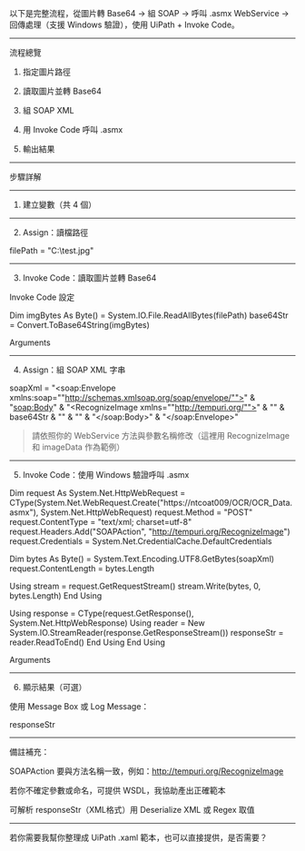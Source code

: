 以下是完整流程，從圖片轉 Base64 → 組 SOAP → 呼叫 .asmx WebService → 回傳處理（支援 Windows 驗證），使用 UiPath + Invoke Code。


---

流程總覽

1. 指定圖片路徑


2. 讀取圖片並轉 Base64


3. 組 SOAP XML


4. 用 Invoke Code 呼叫 .asmx


5. 輸出結果




---

步驟詳解


---

1. 建立變數（共 4 個）


---

2. Assign：讀檔路徑

filePath = "C:\test.jpg"


---

3. Invoke Code：讀取圖片並轉 Base64

Invoke Code 設定

Dim imgBytes As Byte() = System.IO.File.ReadAllBytes(filePath)
base64Str = Convert.ToBase64String(imgBytes)

Arguments


---

4. Assign：組 SOAP XML 字串

soapXml = "<soap:Envelope xmlns:soap=""http://schemas.xmlsoap.org/soap/envelope/"">" &
            "<soap:Body>" &
              "<RecognizeImage xmlns=""http://tempuri.org/"">" &
                "<imageData>" & base64Str & "</imageData>" &
              "</RecognizeImage>" &
            "</soap:Body>" &
          "</soap:Envelope>"

> 請依照你的 WebService 方法與參數名稱修改（這裡用 RecognizeImage 和 imageData 作為範例）




---

5. Invoke Code：使用 Windows 驗證呼叫 .asmx

Dim request As System.Net.HttpWebRequest = CType(System.Net.WebRequest.Create("https://ntcoat009/OCR/OCR_Data.asmx"), System.Net.HttpWebRequest)
request.Method = "POST"
request.ContentType = "text/xml; charset=utf-8"
request.Headers.Add("SOAPAction", "http://tempuri.org/RecognizeImage")
request.Credentials = System.Net.CredentialCache.DefaultCredentials

Dim bytes As Byte() = System.Text.Encoding.UTF8.GetBytes(soapXml)
request.ContentLength = bytes.Length

Using stream = request.GetRequestStream()
    stream.Write(bytes, 0, bytes.Length)
End Using

Using response = CType(request.GetResponse(), System.Net.HttpWebResponse)
    Using reader = New System.IO.StreamReader(response.GetResponseStream())
        responseStr = reader.ReadToEnd()
    End Using
End Using

Arguments


---

6. 顯示結果（可選）

使用 Message Box 或 Log Message：

responseStr


---

備註補充：

SOAPAction 要與方法名稱一致，例如：http://tempuri.org/RecognizeImage

若你不確定參數或命名，可提供 WSDL，我協助產出正確範本

可解析 responseStr（XML格式）用 Deserialize XML 或 Regex 取值



---

若你需要我幫你整理成 UiPath .xaml 範本，也可以直接提供，是否需要？

